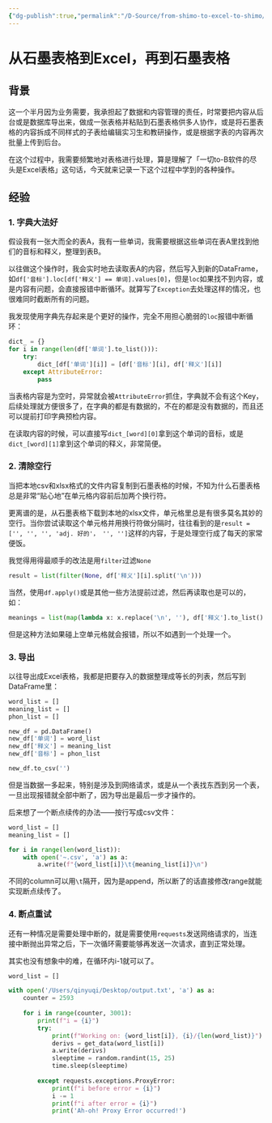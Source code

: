 ```yaml
---
{"dg-publish":true,"permalink":"/D-Source/from-shimo-to-excel-to-shimo/","created":"2022-10-12T18:02:53.000+08:00"}
---
```


# 从石墨表格到Excel，再到石墨表格

## 背景
这一个半月因为业务需要，我承担起了数据和内容管理的责任，时常要把内容从后台或是数据库导出来，做成一张表格并粘贴到石墨表格供多人协作，或是将石墨表格的内容拆成不同样式的子表给编辑实习生和教研操作，或是根据字表的内容再次批量上传到后台。

在这个过程中，我需要频繁地对表格进行处理，算是理解了「一切to-B软件的尽头是Excel表格」这句话，今天就来记录一下这个过程中学到的各种操作。


## 经验
### 1. 字典大法好
假设我有一张大而全的表A，我有一些单词，我需要根据这些单词在表A里找到他们的音标和释义，整理到表B。

以往做这个操作时，我会实时地去读取表A的内容，然后写入到新的DataFrame，如`df['音标'].loc[df['释义'] == 单词].values[0]`，但是`loc`如果找不到内容，或是内容有问题，会直接报错中断循环。就算写了`Exception`去处理这样的情况，也很难同时截断所有的问题。

我发现使用字典先存起来是个更好的操作，完全不用担心脆弱的`loc`报错中断循环：
```Python
dict_ = {}  
for i in range(len(df['单词'].to_list())):  
    try:  
        dict_[df['单词'][i]] = [df['音标'][i], df['释义'][i]]
    except AttributeError:  
        pass
```

当表格内容是为空时，异常就会被`AttributeError`抓住，字典就不会有这个Key，后续处理就方便很多了，在字典的都是有数据的，不在的都是没有数据的，而且还可以提前打印字典预检内容。

在读取内容的时候，可以直接写`dict_[word][0]`拿到这个单词的音标，或是`dict_[word][1]`拿到这个单词的释义，非常简便。


### 2. 清除空行
当把本地csv和xlsx格式的文件内容复制到石墨表格的时候，不知为什么石墨表格总是非常“贴心地”在单元格内容前后加两个换行符。

更离谱的是，从石墨表格下载到本地的xlsx文件，单元格里总是有很多莫名其妙的空行。当你尝试读取这个单元格并用换行符做分隔时，往往看到的是`result = ['', '', '', 'adj. 好的'， '', '']`这样的内容，于是处理空行成了每天的家常便饭。

我觉得用得最顺手的改法是用`filter`过滤`None`
```Python
result = list(filter(None, df['释义'][i].split('\n')))
```

当然，使用`df.apply()`或是其他一些方法提前过滤，然后再读取也是可以的，如：
```Python
meanings = list(map(lambda x: x.replace('\n', ''), df['释义'].to_list()))
```
但是这种方法如果碰上空单元格就会报错，所以不如遇到一个处理一个。


### 3. 导出
以往导出成Excel表格，我都是把要存入的数据整理成等长的列表，然后写到DataFrame里：
```Python
word_list = []
meaning_list = []
phon_list = []

new_df = pd.DataFrame()
new_df['单词'] = word_list
new_df['释义'] = meaning_list
new_df['音标'] = phon_list 

new_df.to_csv('')
```
但是当数据一多起来，特别是涉及到网络请求，或是从一个表找东西到另一个表，一旦出现报错就全部中断了，因为导出是最后一步才操作的。

后来想了一个断点续传的办法——按行写成csv文件：
```Python
word_list = []
meaning_list = []

for i in range(len(word_list)):
	with open('~.csv', 'a') as a:
		a.write(f"{word_list[i]}\t{meaning_list[i]}\n")
```
不同的column可以用`\t`隔开，因为是append，所以断了的话直接修改range就能实现断点续传了。


### 4. 断点重试
还有一种情况是需要处理中断的，就是需要使用`requests`发送网络请求的，当连接中断抛出异常之后，下一次循环需要能够再发送一次请求，直到正常处理。

其实也没有想象中的难，在循环内i-1就可以了。
```Python
word_list = []

with open('/Users/qinyuqi/Desktop/output.txt', 'a') as a:  
    counter = 2593  
  
    for i in range(counter, 3001):  
        print(f"i = {i}")  
        try:  
            print(f"Working on: {word_list[i]}, {i}/{len(word_list)}")  
            derivs = get_data(word_list[i])  
            a.write(derivs)  
            sleeptime = random.randint(15, 25)  
            time.sleep(sleeptime)  
  
        except requests.exceptions.ProxyError:  
            print(f"i before error = {i}")  
            i -= 1  
            print(f"i after error = {i}")  
            print('Ah-oh! Proxy Error occurred!')
```